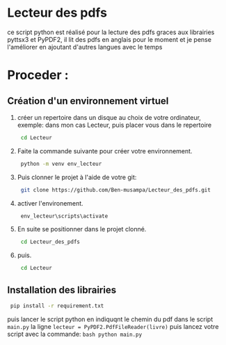 # Lecteur des pdfs
 ce script python est réalisé  pour la lecture des pdfs graces aux librairies pyttsx3 et PyPDF2, il lit des pdfs en anglais pour le moment et je pense l'améliorer en ajoutant d'autres langues avec le temps
 # Proceder :
 ## Création d'un environnement virtuel
 1. créer un repertoire dans un disque au choix de votre ordinateur, exemple: dans mon cas Lecteur, puis placer vous dans le repertoire
     ```bash
      cd Lecteur 
      ```
 2. Faite la commande suivante pour créer votre environnement.
     ```bash
      python -m venv env_lecteur 
      ```
 3. Puis clonner le projet à l'aide de votre git:
     ```bash
      git clone https://github.com/Ben-musampa/Lecteur_des_pdfs.git
      ```
 3. activer l'environement.
     ```bash
      env_lecteur\scripts\activate
      ```
 4. En suite se positionner dans le projet clonné.
     ```bash
      cd Lecteur_des_pdfs 
      ```
  5. puis.
     ```bash
      cd Lecteur 
      ```
## Installation des librairies
  ```bash
   pip install -r requirement.txt
   ```
  puis lancer le script python en indiquqnt le chemin du pdf dans le script `main.py` la ligne `lecteur = PyPDF2.PdfFileReader(livre)` puis lancez votre script avec la commande:
     ```bash
      python main.py
      ```
